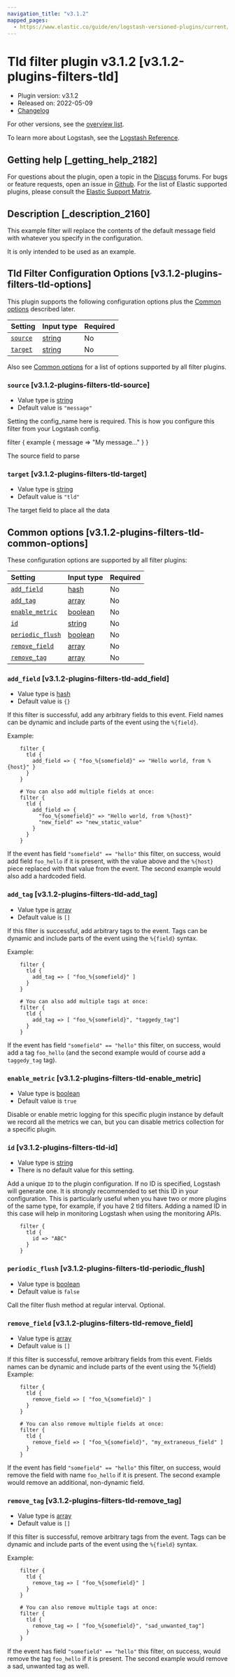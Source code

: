 ```yaml
---
navigation_title: "v3.1.2"
mapped_pages:
  - https://www.elastic.co/guide/en/logstash-versioned-plugins/current/v3.1.2-plugins-filters-tld.html
---
```


# Tld filter plugin v3.1.2 [v3.1.2-plugins-filters-tld]

* Plugin version: v3.1.2
* Released on: 2022-05-09
* [Changelog](https://github.com/logstash-plugins/logstash-filter-tld/blob/v3.1.2/CHANGELOG.md)

For other versions, see the [overview list](filter-tld-index.md).

To learn more about Logstash, see the [Logstash Reference](https://www.elastic.co/guide/en/logstash/current/index.html).

## Getting help [_getting_help_2182]

For questions about the plugin, open a topic in the [Discuss](http://discuss.elastic.co) forums. For bugs or feature requests, open an issue in [Github](https://github.com/logstash-plugins/logstash-filter-tld). For the list of Elastic supported plugins, please consult the [Elastic Support Matrix](https://www.elastic.co/support/matrix#matrix_logstash_plugins).

## Description [_description_2160]

This example filter will replace the contents of the default message field with whatever you specify in the configuration.

It is only intended to be used as an example.

## Tld Filter Configuration Options [v3.1.2-plugins-filters-tld-options]

This plugin supports the following configuration options plus the [Common options](v3-1-2-plugins-filters-tld.md#v3.1.2-plugins-filters-tld-common-options) described later.

| Setting | Input type | Required |
| :- | :- | :- |
| [`source`](v3-1-2-plugins-filters-tld.md#v3.1.2-plugins-filters-tld-source) | [string](/lsr/value-types.md#string) | No |
| [`target`](v3-1-2-plugins-filters-tld.md#v3.1.2-plugins-filters-tld-target) | [string](/lsr/value-types.md#string) | No |

Also see [Common options](v3-1-2-plugins-filters-tld.md#v3.1.2-plugins-filters-tld-common-options) for a list of options supported by all filter plugins.

### `source` [v3.1.2-plugins-filters-tld-source]

* Value type is [string](/lsr/value-types.md#string)
* Default value is `"message"`

Setting the config\_name here is required. This is how you configure this filter from your Logstash config.

filter { example { message ⇒ "My message…" } }

The source field to parse

### `target` [v3.1.2-plugins-filters-tld-target]

* Value type is [string](/lsr/value-types.md#string)
* Default value is `"tld"`

The target field to place all the data

## Common options [v3.1.2-plugins-filters-tld-common-options]

These configuration options are supported by all filter plugins:

| Setting | Input type | Required |
| :- | :- | :- |
| [`add_field`](v3-1-2-plugins-filters-tld.md#v3.1.2-plugins-filters-tld-add_field) | [hash](/lsr/value-types.md#hash) | No |
| [`add_tag`](v3-1-2-plugins-filters-tld.md#v3.1.2-plugins-filters-tld-add_tag) | [array](/lsr/value-types.md#array) | No |
| [`enable_metric`](v3-1-2-plugins-filters-tld.md#v3.1.2-plugins-filters-tld-enable_metric) | [boolean](/lsr/value-types.md#boolean) | No |
| [`id`](v3-1-2-plugins-filters-tld.md#v3.1.2-plugins-filters-tld-id) | [string](/lsr/value-types.md#string) | No |
| [`periodic_flush`](v3-1-2-plugins-filters-tld.md#v3.1.2-plugins-filters-tld-periodic_flush) | [boolean](/lsr/value-types.md#boolean) | No |
| [`remove_field`](v3-1-2-plugins-filters-tld.md#v3.1.2-plugins-filters-tld-remove_field) | [array](/lsr/value-types.md#array) | No |
| [`remove_tag`](v3-1-2-plugins-filters-tld.md#v3.1.2-plugins-filters-tld-remove_tag) | [array](/lsr/value-types.md#array) | No |

### `add_field` [v3.1.2-plugins-filters-tld-add_field]

* Value type is [hash](/lsr/value-types.md#hash)
* Default value is `{}`

If this filter is successful, add any arbitrary fields to this event. Field names can be dynamic and include parts of the event using the `%{field}`.

Example:

```
    filter {
      tld {
        add_field => { "foo_%{somefield}" => "Hello world, from %{host}" }
      }
    }
```

```
    # You can also add multiple fields at once:
    filter {
      tld {
        add_field => {
          "foo_%{somefield}" => "Hello world, from %{host}"
          "new_field" => "new_static_value"
        }
      }
    }
```

If the event has field `"somefield" == "hello"` this filter, on success, would add field `foo_hello` if it is present, with the value above and the `%{host}` piece replaced with that value from the event. The second example would also add a hardcoded field.

### `add_tag` [v3.1.2-plugins-filters-tld-add_tag]

* Value type is [array](/lsr/value-types.md#array)
* Default value is `[]`

If this filter is successful, add arbitrary tags to the event. Tags can be dynamic and include parts of the event using the `%{field}` syntax.

Example:

```
    filter {
      tld {
        add_tag => [ "foo_%{somefield}" ]
      }
    }
```

```
    # You can also add multiple tags at once:
    filter {
      tld {
        add_tag => [ "foo_%{somefield}", "taggedy_tag"]
      }
    }
```

If the event has field `"somefield" == "hello"` this filter, on success, would add a tag `foo_hello` (and the second example would of course add a `taggedy_tag` tag).

### `enable_metric` [v3.1.2-plugins-filters-tld-enable_metric]

* Value type is [boolean](/lsr/value-types.md#boolean)
* Default value is `true`

Disable or enable metric logging for this specific plugin instance by default we record all the metrics we can, but you can disable metrics collection for a specific plugin.

### `id` [v3.1.2-plugins-filters-tld-id]

* Value type is [string](/lsr/value-types.md#string)
* There is no default value for this setting.

Add a unique `ID` to the plugin configuration. If no ID is specified, Logstash will generate one. It is strongly recommended to set this ID in your configuration. This is particularly useful when you have two or more plugins of the same type, for example, if you have 2 tld filters. Adding a named ID in this case will help in monitoring Logstash when using the monitoring APIs.

```
    filter {
      tld {
        id => "ABC"
      }
    }
```

### `periodic_flush` [v3.1.2-plugins-filters-tld-periodic_flush]

* Value type is [boolean](/lsr/value-types.md#boolean)
* Default value is `false`

Call the filter flush method at regular interval. Optional.

### `remove_field` [v3.1.2-plugins-filters-tld-remove_field]

* Value type is [array](/lsr/value-types.md#array)
* Default value is `[]`

If this filter is successful, remove arbitrary fields from this event. Fields names can be dynamic and include parts of the event using the %{field} Example:

```
    filter {
      tld {
        remove_field => [ "foo_%{somefield}" ]
      }
    }
```

```
    # You can also remove multiple fields at once:
    filter {
      tld {
        remove_field => [ "foo_%{somefield}", "my_extraneous_field" ]
      }
    }
```

If the event has field `"somefield" == "hello"` this filter, on success, would remove the field with name `foo_hello` if it is present. The second example would remove an additional, non-dynamic field.

### `remove_tag` [v3.1.2-plugins-filters-tld-remove_tag]

* Value type is [array](/lsr/value-types.md#array)
* Default value is `[]`

If this filter is successful, remove arbitrary tags from the event. Tags can be dynamic and include parts of the event using the `%{field}` syntax.

Example:

```
    filter {
      tld {
        remove_tag => [ "foo_%{somefield}" ]
      }
    }
```

```
    # You can also remove multiple tags at once:
    filter {
      tld {
        remove_tag => [ "foo_%{somefield}", "sad_unwanted_tag"]
      }
    }
```

If the event has field `"somefield" == "hello"` this filter, on success, would remove the tag `foo_hello` if it is present. The second example would remove a sad, unwanted tag as well.
